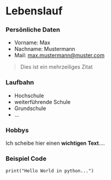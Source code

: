 # Lebenslauf


### Persönliche Daten
* Vorname: Max
* Nachname: Mustermann
* Mail: max.mustermann@muster.com

> Dies ist ein
> mehrzeiliges Zitat


### Laufbahn
- Hochschule
- weiterführende Schule
- Grundschule
- ...


### Hobbys

Ich scheibe hier einen **wichtigen Text**....


### Beispiel Code

`print("Hello World in python...")`
